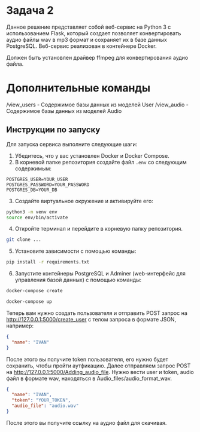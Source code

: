 # Задача 2

Данное решение представляет собой веб-сервис на Python 3 с использованием Flask, который создает позволяет конвертировать аудио файлы wav в mp3 формат и сохраняет их в базе данных PostgreSQL. Веб-сервис реализован в контейнере Docker.

Должен быть установлен драйвер ffmpeg для конвертирования аудио файла. 

# Дополнительные команды

/view_users - Содержимое базы данных из моделей User 
/view_audio - Содержимое базы данных из моделей Audio

## Инструкции по запуску

Для запуска сервиса выполните следующие шаги:

1. Убедитесь, что у вас установлен Docker и Docker Compose.
2. В корневой папке репозитория создайте файл `.env` со следующим содержимым:

```
POSTGRES_USER=YOUR_USER
POSTGRES_PASSWORD=YOUR_PASSWORD
POSTGRES_DB=YOUR_DB
```

3. Создайте виртуальное окружение и активируйте его:

```bash
python3 -m venv env
source env/bin/activate
```
4. Откройте терминал и перейдите в корневую папку репозитория.

```bash
git clone ...
```
5. Установите зависимости с помощью команды:

```bash
pip install -r requirements.txt
```

6. Запустите контейнеры PostgreSQL и Adminer (web-интерфейс для управления базой данных) с помощью команды:

```bash
docker-compose create
```
```bash
docker-compose up
```

Теперь вам нужно создать пользователя и отправить POST запрос на http://127.0.0.1:5000/create_user с телом запроса в формате JSON, например:

```json
{
  "name": "IVAN"
}
```
После этого вы получите token пользователя, его нужно будет сохранить, чтобы пройти аутфикацию. 
Далее отправляем запрос POST на http://127.0.0.1:5000/Adding_audio_file. Нужно вести user и token, audio файл в формате wav, находяться в Audio_files/audio_format_wav. 

```json
{
  "name": "IVAN",
  "token": "YOUR_TOKEN",
  "audio_file": "audio.wav"
}
```
После этого вы получите ссылку на аудио файл для скачивая.

